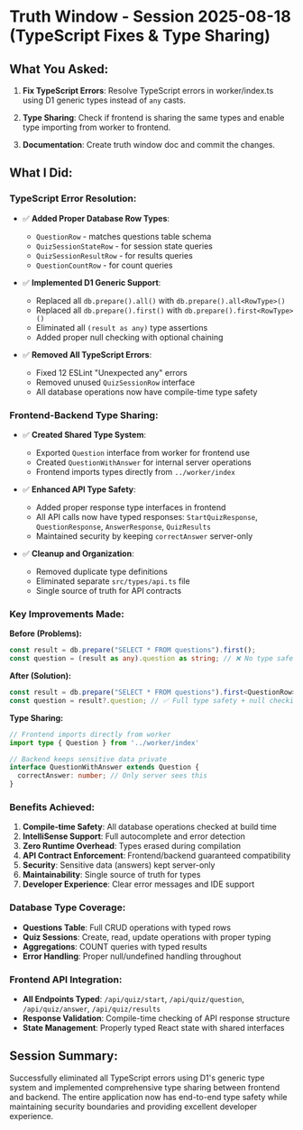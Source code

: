 # Truth Window - Session 2025-08-18 (TypeScript Fixes & Type Sharing)

## What You Asked:
1. **Fix TypeScript Errors**: Resolve TypeScript errors in worker/index.ts using D1 generic types instead of `any` casts.

2. **Type Sharing**: Check if frontend is sharing the same types and enable type importing from worker to frontend.

3. **Documentation**: Create truth window doc and commit the changes.

## What I Did:

### TypeScript Error Resolution:
- ✅ **Added Proper Database Row Types**:
  - `QuestionRow` - matches questions table schema
  - `QuizSessionStateRow` - for session state queries  
  - `QuizSessionResultRow` - for results queries
  - `QuestionCountRow` - for count queries

- ✅ **Implemented D1 Generic Support**:
  - Replaced all `db.prepare().all()` with `db.prepare().all<RowType>()`
  - Replaced all `db.prepare().first()` with `db.prepare().first<RowType>()`
  - Eliminated all `(result as any)` type assertions
  - Added proper null checking with optional chaining

- ✅ **Removed All TypeScript Errors**:
  - Fixed 12 ESLint "Unexpected any" errors
  - Removed unused `QuizSessionRow` interface
  - All database operations now have compile-time type safety

### Frontend-Backend Type Sharing:
- ✅ **Created Shared Type System**:
  - Exported `Question` interface from worker for frontend use
  - Created `QuestionWithAnswer` for internal server operations
  - Frontend imports types directly from `../worker/index`

- ✅ **Enhanced API Type Safety**:
  - Added proper response type interfaces in frontend
  - All API calls now have typed responses: `StartQuizResponse`, `QuestionResponse`, `AnswerResponse`, `QuizResults`
  - Maintained security by keeping `correctAnswer` server-only

- ✅ **Cleanup and Organization**:
  - Removed duplicate type definitions
  - Eliminated separate `src/types/api.ts` file
  - Single source of truth for API contracts

### Key Improvements Made:

**Before (Problems):**
```typescript
const result = db.prepare("SELECT * FROM questions").first();
const question = (result as any).question as string; // ❌ No type safety
```

**After (Solution):**
```typescript
const result = db.prepare("SELECT * FROM questions").first<QuestionRow>();
const question = result?.question; // ✅ Full type safety + null checking
```

**Type Sharing:**
```typescript
// Frontend imports directly from worker
import type { Question } from '../worker/index'

// Backend keeps sensitive data private
interface QuestionWithAnswer extends Question {
  correctAnswer: number; // Only server sees this
}
```

### Benefits Achieved:

1. **Compile-time Safety**: All database operations checked at build time
2. **IntelliSense Support**: Full autocomplete and error detection
3. **Zero Runtime Overhead**: Types erased during compilation
4. **API Contract Enforcement**: Frontend/backend guaranteed compatibility
5. **Security**: Sensitive data (answers) kept server-only
6. **Maintainability**: Single source of truth for types
7. **Developer Experience**: Clear error messages and IDE support

### Database Type Coverage:
- **Questions Table**: Full CRUD operations with typed rows
- **Quiz Sessions**: Create, read, update operations with proper typing
- **Aggregations**: COUNT queries with typed results
- **Error Handling**: Proper null/undefined handling throughout

### Frontend API Integration:
- **All Endpoints Typed**: `/api/quiz/start`, `/api/quiz/question`, `/api/quiz/answer`, `/api/quiz/results`
- **Response Validation**: Compile-time checking of API response structure
- **State Management**: Properly typed React state with shared interfaces

## Session Summary:
Successfully eliminated all TypeScript errors using D1's generic type system and implemented comprehensive type sharing between frontend and backend. The entire application now has end-to-end type safety while maintaining security boundaries and providing excellent developer experience.